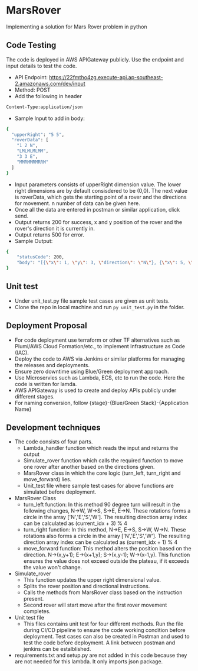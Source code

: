 # MarsRover
Implementing a solution for Mars Rover problem in python

## Code Testing
The code is deployed in AWS APIGateway publicly. Use the endpoint and input details to test the code.
   * API Endpoint: https://22fmtho4zg.execute-api.ap-southeast-2.amazonaws.com/dev/input
   * Method: POST
   * Add the following in header
```sh
Content-Type:application/json
```

   * Sample Input to add in body:
```sh
{
  "upperRight": "5 5",
  "roverData": [
    "1 2 N",
    "LMLMLMLMM",
    "3 3 E",
    "MMRMMRMRRM"
  ]
}
```

   * Input parameters consists of upperRight dimension value. The lower right dimensions are by default consisdered to be (0,0). The next value is roverData, which gets the starting point of a rover and the directions for movement. n number of data can be given here.
   * Once all the data are entered in postman or similar application, click send.
   * Output returns 200 for success, x and y position of the rover and the rover's direction it is currently in.
   * Output returns 500 for error.
   * Sample Output:
```sh
{
    "statusCode": 200,
    "body": "[{\"x\": 1, \"y\": 3, \"direction\": \"N\"}, {\"x\": 5, \"y\": 1, \"direction\": \"E\"}]"
}
```

## Unit test 

  * Under unit_test.py file sample test cases are given as unit tests.
  * Clone the repo in local machine and run ```py unit_test.py``` in the folder.
    
## Deployment Proposal

  * For code deployment use terraform or other TF alternatives such as Plumi/AWS Cloud Formation/etc., to implement Infrastructure as Code (IAC).
  * Deploy the code to AWS via Jenkins or similar platforms for managing the releases and deployments.
  * Ensure zero downtime using Blue/Green deployment approach. 
  * Use Microservies such as Lambda, ECS, etc to run the code. Here the code is written for lamda.
  * AWS APIGateway is used to create and deploy APIs publicly under different stages.
  * For naming conversion, follow {stage}-{Blue/Green Stack}-{Application Name}

## Development techniques

  * The code consists of four parts.
      * Lambda_handler function which reads the input and returns the output
      * Simulate_rover function which calls the required function to move one rover after another based on the directions given.
      * MarsRover class in which the core logic (turn_left, turn_right and move_forward) lies.
      * Unit_test file where sample test cases for above functions are simulated before deployment.
  * MarsRover Class
      * turn_left function: In this method 90 degree turn will result in the following changes, N->W, W->S, S->E, E->N. These rotations forms a circle in the array ['N','E','S','W']. The resulting direction array index can be calculated as (current_idx + 3) % 4 
      * turn_right function: In this method, N->E, E->S, S->W, W->N. These rotations also forms a circle in the array ['N','E','S','W']. The resulting direction array index can be calculated as (current_idx + 1) % 4
      * move_forward function: This method alters the position based on the direction. N->(x,y+1); E->(x+1,y); S->(x,y-1); W->(x-1,y). This function ensures the value does not exceed outside the plateau, if it exceeds the value won't change. 
  * Simulate_rover
      * This function updates the upper right dimensional value.
      * Splits the rover position and directional instructions.
      * Calls the methods from MarsRover class based on the instruction present.
      * Second rover will start move after the first rover movement completes.
  * Unit test file
      * This files contains unit test for four different methods. Run the file during CI/CD pipeline to ensure the code working condition before deployment. Test cases can also be created in Postman and used to test the code before deployment. A link between postman and jenkins can be estalblished.
  * requirements.txt and setup.py are not added in this code because they are not needed for this lambda. It only imports json package.
